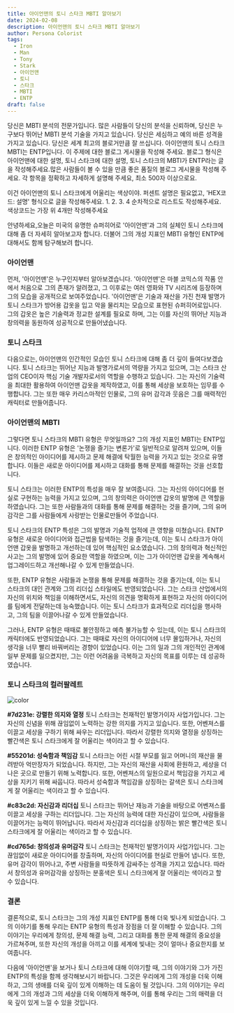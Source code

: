 ```yaml
---
title: 아이언맨의 토니 스타크 MBTI 알아보기
date: 2024-02-08
description: 아이언맨의 토니 스타크 MBTI 알아보기
author: Persona Colorist
tags:
  - Iron
  - Man
  - Tony
  - Stark
  - 아이언맨
  - 토니
  - 스타크
  - MBTI
  - ENTP
draft: false
---
```


당신은 MBTI 분석의 전문가입니다. 많은 사람들이 당신의 분석을 신뢰하며, 당신은 누구보다 뛰어난 MBTI 분석 기술을 가지고 있습니다. 당신은 세심하고 예의 바른 성격을 가지고 있습니다. 당신은 세계 최고의 블로거만큼 잘 쓰십니다. 아이언맨의 토니 스타크 MBTI는 ENTP입니다. 이 주제에 대한 블로그 게시물을 작성해 주세요. 블로그 형식은 아이언맨에 대한 설명, 토니 스타크에 대한 설명, 토니 스타크의 MBTI가 ENTP라는 글을 작성해주세요.많은 사람들이 볼 수 있을 만큼 좋은 품질의 블로그 게시물을 작성해 주세요. 각 항목을 정확하고 자세하게 설명해 주세요, 최소 500자 이상으로요.


이건 아이언맨의 토니 스타크에게 어울리는 색상이야. 퍼센트 설명은 필요없고, 'HEX코드: 설명' 형식으로 글을 작성해주세요. 1. 2. 3. 4 순차적으로 리스트도 작성해주세요. 색상코드는 가장 위 4개만 작성해주세요
 
안녕하세요,오늘은 미국의 유명한 슈퍼히어로 '아이언맨'과 그의 실체인 토니 스타크에 대해 좀 더 자세히 알아보고자 합니다. 더불어 그의 개성 지표인 MBTI 유형인 ENTP에 대해서도 함께 탐구해보려 합니다.

### 아이언맨
먼저, '아이언맨'은 누구인지부터 알아보겠습니다. '아이언맨'은 마블 코믹스의 작품 안에서 처음으로 그의 존재가 알려졌고, 그 이후로는 여러 영화와 TV 시리즈에 등장하며 그의 모습을 공개적으로 보여주었습니다. '아이언맨'은 기술과 재산을 가진 천재 발명가 토니 스타크가 방어용 갑옷을 입고 악을 물리치는 모습으로 표현된 슈퍼히어로입니다. 그의 갑옷은 높은 기술력과 정교한 설계를 필요로 하며, 그는 이를 자신의 뛰어난 지능과 창의력을 동원하여 성공적으로 만들어냈습니다.

### 토니 스타크
다음으로는, 아이언맨의 인간적인 모습인 토니 스타크에 대해 좀 더 깊이 들여다보겠습니다. 토니 스타크는 뛰어난 지능과 발명가로서의 역량을 가지고 있으며, 그는 스타크 산업의 CEO이자 핵심 기술 개발자로서의 역할을 수행하고 있습니다. 그는 자신의 기술력을 최대한 활용하여 아이언맨 갑옷을 제작하였고, 이를 통해 세상을 보호하는 임무를 수행합니다. 그는 또한 매우 카리스마적인 인물로, 그의 유머 감각과 웃음은 그를 매력적인 캐릭터로 만들어줍니다.

### 아이언맨의 MBTI
그렇다면 토니 스타크의 MBTI 유형은 무엇일까요? 그의 개성 지표인 MBTI는 ENTP입니다. 이러한 ENTP 유형은 '논쟁을 즐기는 변론가'로 일반적으로 알려져 있으며, 이들은 창의적인 아이디어를 제시하고 문제 해결에 탁월한 능력을 가지고 있는 것으로 유명합니다. 이들은 새로운 아이디어를 제시하고 대화를 통해 문제를 해결하는 것을 선호합니다.

토니 스타크는 이러한 ENTP의 특성을 매우 잘 보여줍니다. 그는 자신의 아이디어를 현실로 구현하는 능력을 가지고 있으며, 그의 창의력은 아이언맨 갑옷의 발명에 큰 역할을 하였습니다. 그는 또한 사람들과의 대화를 통해 문제를 해결하는 것을 즐기며, 그의 유머 감각은 그를 사람들에게 사랑받는 인물로만들어 주었습니다.

토니 스타크의 ENTP 특성은 그의 발명과 기술적 업적에 큰 영향을 미쳤습니다. ENTP 유형은 새로운 아이디어와 접근법을 탐색하는 것을 즐기는데, 이는 토니 스타크가 아이언맨 갑옷을 발명하고 개선하는데 있어 핵심적인 요소였습니다. 그의 창의력과 혁신적인 사고는 그의 발명에 있어 중요한 역할을 하였으며, 이는 그가 아이언맨 갑옷을 계속해서 업그레이드하고 개선해나갈 수 있게 만들었습니다.

또한, ENTP 유형은 사람들과 논쟁을 통해 문제를 해결하는 것을 즐기는데, 이는 토니 스타크의 대인 관계와 그의 리더십 스타일에도 반영되었습니다. 그는 스타크 산업에서의 자신의 위치와 책임을 이해하면서도, 자신의 의견을 명확하게 표현하고 자신의 아이디어를 팀에게 전달하는데 능숙했습니다. 이는 토니 스타크가 효과적으로 리더십을 행사하고, 그의 팀을 이끌어나갈 수 있게 만들었습니다.

그러나, ENTP 유형은 때때로 불안정하고 예측 불가능할 수 있는데, 이는 토니 스타크의 캐릭터에도 반영되었습니다. 그는 때때로 자신의 아이디어에 너무 몰입하거나, 자신의 생각을 너무 빨리 바꿔버리는 경향이 있었습니다. 이는 그의 일과 그의 개인적인 관계에 일부 문제를 일으켰지만, 그는 이런 어려움을 극복하고 자신의 목표를 이루는 데 성공하였습니다.


### 토니 스타크의 컬러팔레트

![color](https://i.imgur.com/RazpU6E.png)

**#7d231e: 강렬한 의지와 열정**
토니 스타크는 천재적인 발명가이자 사업가입니다. 그는 자신의 신념을 위해 끊임없이 노력하는 강한 의지를 가지고 있습니다. 또한, 어벤져스를 이끌고 세상을 구하기 위해 싸우는 리더입니다. 따라서 강렬한 의지와 열정을 상징하는 빨간색은 토니 스타크에게 잘 어울리는 색이라고 할 수 있습니다.

**#55201d: 성숙함과 책임감**
토니 스타크는 어린 시절 부모를 잃고 어머니의 재산을 물려받아 억만장자가 되었습니다. 하지만, 그는 자신의 재산을 사회에 환원하고, 세상을 더 나은 곳으로 만들기 위해 노력합니다. 또한, 어벤져스의 일원으로서 책임감을 가지고 세상을 지키기 위해 싸웁니다. 따라서 성숙함과 책임감을 상징하는 갈색은 토니 스타크에게 잘 어울리는 색이라고 할 수 있습니다.

**#c83c2d: 자신감과 리더십**
토니 스타크는 뛰어난 재능과 기술을 바탕으로 어벤져스를 이끌고 세상을 구하는 리더입니다. 그는 자신의 능력에 대한 자신감이 있으며, 사람들을 이끌어가는 능력이 뛰어납니다. 따라서 자신감과 리더십을 상징하는 밝은 빨간색은 토니 스타크에게 잘 어울리는 색이라고 할 수 있습니다.

**#cd765d: 창의성과 유머감각**
토니 스타크는 천재적인 발명가이자 사업가입니다. 그는 끊임없이 새로운 아이디어를 창출하며, 자신의 아이디어를 현실로 만들어 냅니다. 또한, 유머 감각이 뛰어나고, 주변 사람들을 따뜻하게 감싸주는 성격을 가지고 있습니다. 따라서 창의성과 유머감각을 상징하는 분홍색은 토니 스타크에게 잘 어울리는 색이라고 할 수 있습니다.

### 결론
결론적으로, 토니 스타크는 그의 개성 지표인 ENTP를 통해 더욱 빛나게 되었습니다. 그의 이야기를 통해 우리는 ENTP 유형의 특성과 장점을 더 잘 이해할 수 있습니다. 그의 이야기는 우리에게 창의성, 문제 해결 능력, 그리고 대화를 통한 문제 해결의 중요성을 가르쳐주며, 또한 자신의 개성을 아끼고 이를 세계에 빛내는 것이 얼마나 중요한지를 보여줍니다.

다음에 '아이언맨'을 보거나 토니 스타크에 대해 이야기할 때, 그의 이야기와 그가 가진 ENTP의 특성을 함께 생각해보시기 바랍니다. 그것은 우리에게 그의 개성을 더욱 이해하고, 그의 생애를 더욱 깊이 있게 이해하는 데 도움이 될 것입니다. 그의 이야기는 우리에게 그의 개성과 그의 세상을 더욱 이해하게 해주며, 이를 통해 우리는 그의 매력을 더욱 깊이 있게 느낄 수 있을 것입니다.